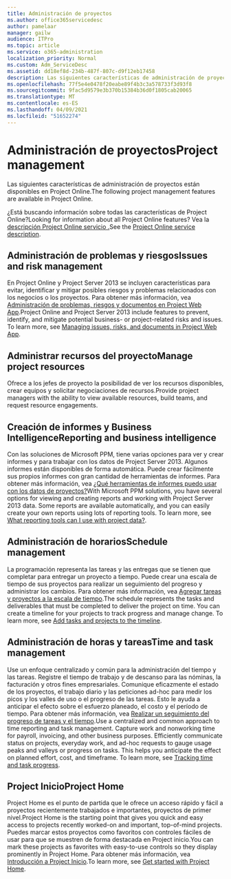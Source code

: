 ```yaml
---
title: Administración de proyectos
ms.author: office365servicedesc
author: pamelaar
manager: gailw
audience: ITPro
ms.topic: article
ms.service: o365-administration
localization_priority: Normal
ms.custom: Adm_ServiceDesc
ms.assetid: dd18ef8d-234b-487f-807c-d9f12eb17458
description: Las siguientes características de administración de proyectos están disponibles en Project Online.
ms.openlocfilehash: 77f5e4e0478f20eabe89f4b3c3a578733f3d93f8
ms.sourcegitcommit: 9fac5d9579e3b370b15384b36d0f1805cab20065
ms.translationtype: MT
ms.contentlocale: es-ES
ms.lasthandoff: 04/09/2021
ms.locfileid: "51652274"
---
```

# <a name="project-management"></a><span data-ttu-id="4c5a1-103">Administración de proyectos</span><span class="sxs-lookup"><span data-stu-id="4c5a1-103">Project management</span></span>

<span data-ttu-id="4c5a1-104">Las siguientes características de administración de proyectos están disponibles en Project Online.</span><span class="sxs-lookup"><span data-stu-id="4c5a1-104">The following project management features are available in Project Online.</span></span>
  
<span data-ttu-id="4c5a1-105">¿Está buscando información sobre todas las características de Project Online?</span><span class="sxs-lookup"><span data-stu-id="4c5a1-105">Looking for information about all Project Online features?</span></span> <span data-ttu-id="4c5a1-106">Vea la [descripción Project Online servicio .](project-online-service-description.md)</span><span class="sxs-lookup"><span data-stu-id="4c5a1-106">See the [Project Online service description](project-online-service-description.md).</span></span>
  
## <a name="issues-and-risk-management"></a><span data-ttu-id="4c5a1-107">Administración de problemas y riesgos</span><span class="sxs-lookup"><span data-stu-id="4c5a1-107">Issues and risk management</span></span>

<span data-ttu-id="4c5a1-p102">En Project Online y Project Server 2013 se incluyen características para evitar, identificar y mitigar posibles riesgos y problemas relacionados con los negocios o los proyectos. Para obtener más información, vea [Administración de problemas, riesgos y documentos en Project Web App](/previous-versions/office/project-server-2010/hh767484(v=office.14)).</span><span class="sxs-lookup"><span data-stu-id="4c5a1-p102">Project Online and Project Server 2013 include features to prevent, identify, and mitigate potential business- or project-related risks and issues. To learn more, see [Managing issues, risks, and documents in Project Web App](/previous-versions/office/project-server-2010/hh767484(v=office.14)).</span></span>
  
## <a name="manage-project-resources"></a><span data-ttu-id="4c5a1-110">Administrar recursos del proyecto</span><span class="sxs-lookup"><span data-stu-id="4c5a1-110">Manage project resources</span></span>

<span data-ttu-id="4c5a1-111">Ofrece a los jefes de proyecto la posibilidad de ver los recursos disponibles, crear equipos y solicitar negociaciones de recursos.</span><span class="sxs-lookup"><span data-stu-id="4c5a1-111">Provide project managers with the ability to view available resources, build teams, and request resource engagements.</span></span>
  
## <a name="reporting-and-business-intelligence"></a><span data-ttu-id="4c5a1-112">Creación de informes y Business Intelligence</span><span class="sxs-lookup"><span data-stu-id="4c5a1-112">Reporting and business intelligence</span></span>

<span data-ttu-id="4c5a1-p103">Con las soluciones de Microsoft PPM, tiene varias opciones para ver y crear informes y para trabajar con los datos de Project Server 2013. Algunos informes están disponibles de forma automática. Puede crear fácilmente sus propios informes con gran cantidad de herramientas de informes. Para obtener más información, vea [¿Qué herramientas de informes puedo usar con los datos de proyectos?](/ProjectOnline/what-reporting-tools-can-i-use-with-project-data)</span><span class="sxs-lookup"><span data-stu-id="4c5a1-p103">With Microsoft PPM solutions, you have several options for viewing and creating reports and working with Project Server 2013 data. Some reports are available automatically, and you can easily create your own reports using lots of reporting tools. To learn more, see [What reporting tools can I use with project data?](/ProjectOnline/what-reporting-tools-can-i-use-with-project-data).</span></span>
  
## <a name="schedule-management"></a><span data-ttu-id="4c5a1-116">Administración de horarios</span><span class="sxs-lookup"><span data-stu-id="4c5a1-116">Schedule management</span></span>

<span data-ttu-id="4c5a1-p104">La programación representa las tareas y las entregas que se tienen que completar para entregar un proyecto a tiempo. Puede crear una escala de tiempo de sus proyectos para realizar un seguimiento del progreso y administrar los cambios. Para obtener más información, vea [Agregar tareas y proyectos a la escala de tiempo](https://go.microsoft.com/fwlink/?LinkID=402655).</span><span class="sxs-lookup"><span data-stu-id="4c5a1-p104">The schedule represents the tasks and deliverables that must be completed to deliver the project on time. You can create a timeline for your projects to track progress and manage change. To learn more, see [Add tasks and projects to the timeline](https://go.microsoft.com/fwlink/?LinkID=402655).</span></span>
  
## <a name="time-and-task-management"></a><span data-ttu-id="4c5a1-120">Administración de horas y tareas</span><span class="sxs-lookup"><span data-stu-id="4c5a1-120">Time and task management</span></span>

<span data-ttu-id="4c5a1-p105">Use un enfoque centralizado y común para la administración del tiempo y las tareas. Registre el tiempo de trabajo y de descanso para las nóminas, la facturación y otros fines empresariales. Comunique eficazmente el estado de los proyectos, el trabajo diario y las peticiones ad-hoc para medir los picos y los valles de uso o el progreso de las tareas. Esto le ayuda a anticipar el efecto sobre el esfuerzo planeado, el costo y el período de tiempo. Para obtener más información, vea [Realizar un seguimiento del progreso de tareas y el tiempo](https://go.microsoft.com/fwlink/p/?LinkId=271321).</span><span class="sxs-lookup"><span data-stu-id="4c5a1-p105">Use a centralized and common approach to time reporting and task management. Capture work and nonworking time for payroll, invoicing, and other business purposes. Efficiently communicate status on projects, everyday work, and ad-hoc requests to gauge usage peaks and valleys or progress on tasks. This helps you anticipate the effect on planned effort, cost, and timeframe. To learn more, see [Tracking time and task progress](https://go.microsoft.com/fwlink/p/?LinkId=271321).</span></span>

## <a name="project-home"></a><span data-ttu-id="4c5a1-126">Project Inicio</span><span class="sxs-lookup"><span data-stu-id="4c5a1-126">Project Home</span></span>

<span data-ttu-id="4c5a1-127">Project Home es el punto de partida que le ofrece un acceso rápido y fácil a proyectos recientemente trabajados e importantes, proyectos de primer nivel.</span><span class="sxs-lookup"><span data-stu-id="4c5a1-127">Project Home is the starting point that gives you quick and easy access to projects recently worked-on and important, top-of-mind projects.</span></span> <span data-ttu-id="4c5a1-128">Puedes marcar estos proyectos como favoritos con controles fáciles de usar para que se muestren de forma destacada en Project inicio.</span><span class="sxs-lookup"><span data-stu-id="4c5a1-128">You can mark these projects as favorites with easy-to-use controls so they display prominently in Project Home.</span></span> <span data-ttu-id="4c5a1-129">Para obtener más información, vea [Introducción a Project Inicio](https://support.office.com/article/a3b38418-35e7-4df4-8e4a-ba6a4fa0562a).</span><span class="sxs-lookup"><span data-stu-id="4c5a1-129">To learn more, see [Get started with Project Home](https://support.office.com/article/a3b38418-35e7-4df4-8e4a-ba6a4fa0562a).</span></span>